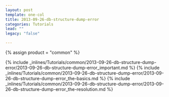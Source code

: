 ```yaml
---
layout: post
template: one-col
title: 2013-09-26-db-structure-dump-error
categories: Tutorials
lead: ""
legacy: "false"

---
```

{% assign product = "common" %}

{% include _inlines/Tutorials/common/2013-09-26-db-structure-dump-error/2013-09-26-db-structure-dump-error_important.md %}
{% include _inlines/Tutorials/common/2013-09-26-db-structure-dump-error/2013-09-26-db-structure-dump-error_the-basics.md %}
{% include _inlines/Tutorials/common/2013-09-26-db-structure-dump-error/2013-09-26-db-structure-dump-error_the-resolution.md %}
